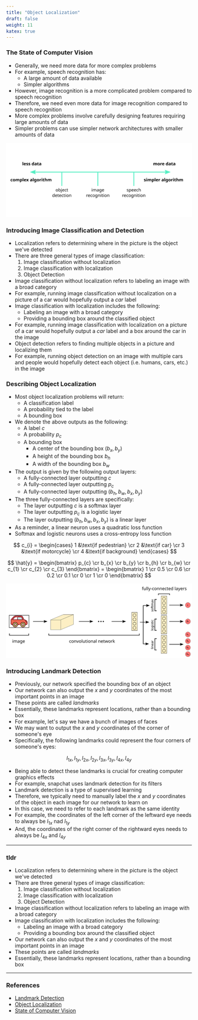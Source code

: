 ```yaml
---
title: "Object Localization"
draft: false
weight: 11
katex: true
---
```


### The State of Computer Vision
- Generally, we need more data for more complex problems
- For example, speech recognition has:
	- A large amount of data available
	- Simpler algorithms
- However, image recognition is a more complicated problem compared to speech recognition
- Therefore, we need even more data for image recognition compared to speech recognition
- More complex problems involve carefully designing features requiring large amounts of data
- Simpler problems can use simpler network architectures with smaller amounts of data

![computervisionstate](../../../img/computer_vision.svg)

### Introducing Image Classification and Detection
- Localization refers to determining where in the picture is the object we've detected
- There are three general types of image classification:
	1. Image classification without localization
	2. Image classification with localization
	3. Object Detection
- Image classification without localization refers to labeling an image with a broad category
- For example, running image classification without localization on a picture of a car would hopefully output a *car* label
- Image classification with localization includes the following:
	- Labeling an image with a broad category
	- Providing a bounding box around the classified object
- For example, running image classification with localization on a picture of a car would hopefully output a *car* label and a box around the car in the image
- Object detection refers to finding multiple objects in a picture and localizing them
- For example, running object detection on an image with multiple cars and people would hopefully detect each object (i.e. humans, cars, etc.) in the image

### Describing Object Localization
- Most object localization problems will return:
	- A classification label
	- A probability tied to the label
	- A bounding box 
- We denote the above outputs as the following:
	- A label $c$
	- A probability $p_{c}$
	- A bounding box
		- A center of the bounding box $(b_{x}, b_{y})$
		- A height of the bounding box $b_{h}$
		- A width of the bounding box $b_{w}$
- The output is given by the following output layers:
	- A fully-connected layer outputting $c$
	- A fully-connected layer outputting $p_{c}$
	- A fully-connected layer outputting $(b_{h}, b_{w}, b_{x}, b_{y})$
- The three fully-connected layers are specifically:
	- The layer outputting $c$ is a softmax layer
	- The layer outputting $p_{c}$ is a logistic layer
	- The layer outputting $(b_{h}, b_{w}, b_{x}, b_{y})$ is a linear layer
- As a reminder, a linear neuron uses a quadratic loss function
- Softmax and logistic neurons uses a cross-entropy loss function

$$ c_{i} = \begin{cases} 1 &\text{if pedestrian} \cr 2 &\text{if car} \cr 3 &\text{if motorcycle} \cr 4 &\text{if background} \end{cases} $$

$$ \hat{y} = \begin{bmatrix} p_{c} \cr b_{x} \cr b_{y} \cr b_{h} \cr b_{w} \cr c_{1} \cr c_{2} \cr c_{3} \end{bmatrix} = \begin{bmatrix} 1 \cr 0.5 \cr 0.6 \cr 0.2 \cr 0.1 \cr 0 \cr 1 \cr 0 \end{bmatrix} $$

![classificationlocalization](../../../img/localization.svg)

### Introducing Landmark Detection
- Previously, our network specified the bounding box of an object
- Our network can also output the $x$ and $y$ coordinates of the most important points in an image
- These points are called *landmarks*
- Essentially, these landmarks represent locations, rather than a bounding box
- For example, let's say we have a bunch of images of faces
- We may want to output the $x$ and $y$ coordinates of the corner of someone's eye
- Specifically, the following landmarks could represent the four corners of someone's eyes:

$$ l_{1x}, l_{1y}, l_{2x}, l_{2y}, l_{3x}, l_{3y}, l_{4x}, l_{4y} $$

- Being able to detect these landmarks is crucial for creating computer graphics effects
- For example, snapchat uses landmark detection for its filters
- Landmark detection is a type of supervised learning
- Therefore, we typically need to manually label the $x$ and $y$ coordinates of the object in each image for our network to learn on
- In this case, we need to refer to each landmark as the same identity
- For example, the coordinates of the left corner of the leftward eye needs to always be $l_{1x}$ nad $l_{1y}$
- And, the coordinates of the right corner of the rightward eyes needs to always be $l_{4x}$ and $l_{4y}$

---

### tldr
- Localization refers to determining where in the picture is the object we've detected
- There are three general types of image classification:
	1. Image classification without localization
	2. Image classification with localization
	3. Object Detection
- Image classification without localization refers to labeling an image with a broad category
- Image classification with localization includes the following:
	- Labeling an image with a broad category
	- Providing a bounding box around the classified object
- Our network can also output the $x$ and $y$ coordinates of the most important points in an image
- These points are called *landmarks*
- Essentially, these landmarks represent locations, rather than a bounding box

---

### References
- [Landmark Detection](https://www.youtube.com/watch?v=rRB9iymNy1w&list=PLkDaE6sCZn6Gl29AoE31iwdVwSG-KnDzF&index=24)
- [Object Localization](https://www.youtube.com/watch?v=GSwYGkTfOKk&list=PLkDaE6sCZn6Gl29AoE31iwdVwSG-KnDzF&index=23)
- [State of Computer Vision](https://www.youtube.com/watch?v=c3zw6KI6dLc&list=PLkDaE6sCZn6Gl29AoE31iwdVwSG-KnDzF&index=22)
